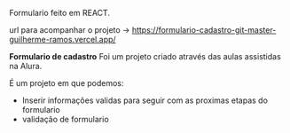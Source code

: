 Formulario feito em REACT.

url para acompanhar o projeto -> https://formulario-cadastro-git-master-guilherme-ramos.vercel.app/


**Formulario de cadastro** Foi um projeto criado através das aulas assistidas na Alura.

É um projeto em que podemos:

* Inserir informações validas para seguir com as proximas etapas do formulario
* validação de formulario
